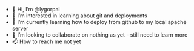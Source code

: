- 👋 Hi, I’m @lygorpal
- 👀 I’m interested in learning about git and deployments
- 🌱 I’m currently learning how to deploy from github to my local apache server 
- 💞️ I’m looking to collaborate on nothing as yet - still need to learn more
- 📫 How to reach me not yet

<!---
lygorpal/lygorpal is a ✨ special ✨ repository because its `README.md` (this file) appears on your GitHub profile.
You can click the Preview link to take a look at your changes.
--->
